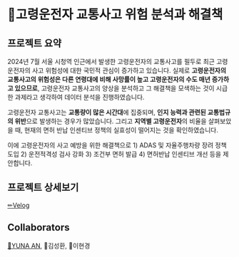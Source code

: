 # 🚕고령운전자 교통사고 위험 분석과 해결책
## 프로젝트 요약
2024년 7월 서울 시청역 인근에서 발생한 고령운전자의 교통사고를 필두로 최근 고령운전자의 사고 위험성에 대한 국민적 관심이 증가하고 있습니다. 실제로 **고령운전자의 교통사고의 위험성은 다른 연령대에 비해 사망률이 높고 고령운전자의 수도 매년 증가하고 있으므로**, 고령운전자 교통사고의 양상을 분석하고 그 해결책을 모색하는 것이 시급한 과제라고 생각하여 데이터 분석을 진행하였습니다.

고령운전자 교통사고는 **교통량이 많은 시간대**에 집중되며, **인지 능력과 관련된 교통법규의 위반**으로 발생하는 경우가 많았습니다. 그리고 **지역별 고령운전자**의 비율을 살펴보았을 때, 현재의 면허 반납 인센티브 정책의 실효성이 떨어지는 것을 확인하였습니다. 

이에 고령운전자의 사고 예방을 위한 해결책으로 1) ADAS 및 자율주행차량 장려 정책 도입 2) 운전적격성 검사 강화 3) 조건부 면허 발급 4) 면허반납 인센티브 개선 등을 제안합니다.
## 프로젝트 상세보기
[✏Velog](https://velog.io/@pompom_33/%EA%B3%A0%EB%A0%B9%EC%9A%B4%EC%A0%84%EC%9E%90-%EA%B5%90%ED%86%B5%EC%82%AC%EA%B3%A0-%EC%9B%90%EC%9D%B8-%EB%B6%84%EC%84%9D%EA%B3%BC-%ED%95%B4%EA%B2%B0%EC%B1%85)
## Collaborators
[👾YUNA AN](https://github.com/pompom33), 👾김성환, 👾이현경
